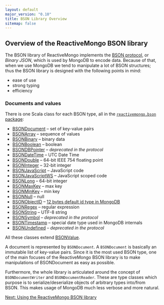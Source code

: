 ```yaml
---
layout: default
major_version: "0.10"
title: BSON Library Overview
sitemap: false
---
```


## Overview of the ReactiveMongo BSON library

The BSON library of ReactiveMongo implements the [BSON protocol](http://bsonspec.org), or _Binary JSON_, which is used by MongoDB to encode data. Because of that, when we use MongoDB we tend to manipulate a lot of BSON structures; thus the BSON library is designed with the following points in mind:

- ease of use
- strong typing
- efficiency

### Documents and values

There is one Scala class for each BSON type, all in the [`reactivemongo.bson` package](/releases/0.10/api/reactivemongo/bson/package.html):

- [BSONDocument](/releases/0.10/api/reactivemongo/bson/BSONDocument.html) – set of key-value pairs
- [BSONArray](/releases/0.10/api/reactivemongo/bson/BSONArray.html) – sequence of values
- [BSONBinary](/releases/0.10/api/reactivemongo/bson/BSONBinary.html) – binary data
- [BSONBoolean](/releases/0.10/api/reactivemongo/bson/BSONBoolean.html) – boolean
- [BSONDBPointer](/releases/0.10/api/reactivemongo/bson/BSONDBPointer.html) – _deprecated in the protocol_
- [BSONDateTime](/releases/0.10/api/reactivemongo/bson/BSONDateTime.html) – UTC Date Time
- [BSONDouble](/releases/0.10/api/reactivemongo/bson/BSONDouble.html) – 64-bit IEEE 754 floating point
- [BSONInteger](/releases/0.10/api/reactivemongo/bson/BSONInteger.html) – 32-bit integer
- [BSONJavaScript](/releases/0.10/api/reactivemongo/bson/BSONJavaScript.html) – JavaScript code
- [BSONJavaScriptWS](/releases/0.10/api/reactivemongo/bson/BSONJavaScriptWS.html) – JavaScript scoped code
- [BSONLong](/releases/0.10/api/reactivemongo/bson/BSONLong.html) – 64-bit integer
- [BSONMaxKey](/releases/0.10/api/reactivemongo/bson/BSONMaxKey$.html) – max key
- [BSONMinKey](/releases/0.10/api/reactivemongo/bson/BSONMinKey$.html) – min key
- [BSONNull](/releases/0.10/api/reactivemongo/bson/BSONNull$.html) – null
- [BSONObjectID](/releases/0.10/api/reactivemongo/bson/BSONObjectID.html) – [12 bytes default id type in MongoDB](http://docs.mongodb.org/manual/reference/object-id/)
- [BSONRegex](/releases/0.10/api/reactivemongo/bson/BSONRegex.html) – regular expression
- [BSONString](/releases/0.10/api/reactivemongo/bson/BSONString.html) – UTF-8 string
- [BSONSymbol](/releases/0.10/api/reactivemongo/bson/BSONSymbol.html) – _deprecated in the protocol_
- [BSONTimestamp](/releases/0.10/api/reactivemongo/bson/BSONTimestamp.html) – special date type used in MongoDB internals
- [BSONUndefined](/releases/0.10/api/reactivemongo/bson/BSONUndefined$.html) – _deprecated in the protocol_

All these classes extend [BSONValue](/releases/0.10/api/reactivemongo/bson/BSONValue.html).

A document is represented by `BSONDocument`. A `BSONDocument` is basically an immutable list of key-value pairs. Since it is the most used BSON type, one of the main focuses of the ReactiveMongo BSON library is to make manipulations of BSONDocument as easy as possible.

Furthermore, the whole library is articulated around the concept of `BSONDocumentWriter` and `BSONDocumentReader`. These are type classes which purpose is to serialize/deserialize objects of arbitrary types into/from BSON. This makes usage of MongoDB much less verbose and more natural.

[Next: Using the ReactiveMongo BSON library](usage.html)

